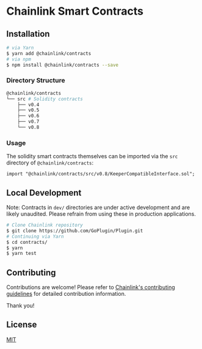 # Chainlink Smart Contracts

## Installation

```sh
# via Yarn
$ yarn add @chainlink/contracts
# via npm
$ npm install @chainlink/contracts --save
```

### Directory Structure

```sh
@chainlink/contracts
└── src # Solidity contracts
    ├── v0.4
    ├── v0.5
    ├── v0.6
    ├── v0.7
    └── v0.8
```

### Usage

The solidity smart contracts themselves can be imported via the `src` directory of `@chainlink/contracts`:

```solidity
import "@chainlink/contracts/src/v0.8/KeeperCompatibleInterface.sol";
```

## Local Development

Note: Contracts in `dev/` directories are under active development and are likely unaudited. Please refrain from using these in production applications.

```bash
# Clone Chainlink repository
$ git clone https://github.com/GoPlugin/Plugin.git
# Continuing via Yarn
$ cd contracts/
$ yarn
$ yarn test
```

## Contributing

Contributions are welcome! Please refer to
[Chainlink's contributing guidelines](../docs/CONTRIBUTING.md) for detailed
contribution information.

Thank you!

## License

[MIT](https://choosealicense.com/licenses/mit/)
